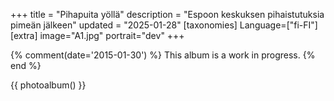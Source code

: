 +++
title = "Pihapuita yöllä"
description = "Espoon keskuksen pihaistutuksia pimeän jälkeen"
updated = "2025-01-28"
[taxonomies]
Language=["fi-FI"]
[extra]
image="A1.jpg"
portrait="dev"
+++

{% comment(date='2015-01-30') %}
This album is a work in progress.
{% end %}

{{
  photoalbum()
}}